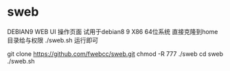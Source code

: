 # sweb
DEBIAN9 WEB UI 操作页面
试用于debian8 9 X86 64位系统
直接克隆到home目录给与权限 ./sweb.sh 运行即可

git clone https://github.com/fwebcc/sweb.git
chmod -R 777 ./sweb
cd sweb
./sweb.sh

